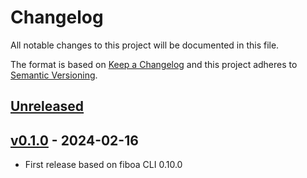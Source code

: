 # Changelog

All notable changes to this project will be documented in this file.

The format is based on [Keep a Changelog](http://keepachangelog.com/en/1.0.0/)
and this project adheres to [Semantic Versioning](http://semver.org/spec/v2.0.0.html).

## [Unreleased]

## [v0.1.0] - 2024-02-16

- First release based on fiboa CLI 0.10.0

[Unreleased]: <https://github.com/vecorel/cli/compare/v0.1.0...main>
[v0.1.0]: <https://github.com/vecorel/cli/compare/v0.1.0>
